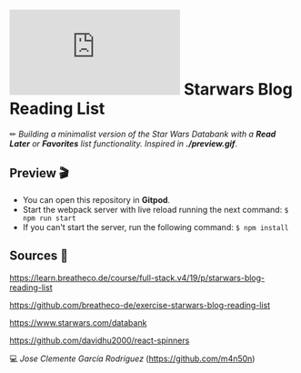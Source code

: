 # ![4Geeks Logo](http://assets.breatheco.de/apis/img/images.php?blob&random&cat=icon&tags=4geeks,16) Starwars Blog Reading List

✏ *Building a minimalist version of the Star Wars Databank with a ***Read Later*** or ***Favorites*** list functionality. Inspired in **./preview.gif***.

## Preview 🎬
* You can open this repository in **Gitpod**.
* Start the webpack server with live reload running the next command: `$ npm run start`
* If you can't start the server, run the following command: `$ npm install`

## Sources 📌

<https://learn.breatheco.de/course/full-stack.v4/19/p/starwars-blog-reading-list>

<https://github.com/breatheco-de/exercise-starwars-blog-reading-list>

<https://www.starwars.com/databank>

<https://github.com/davidhu2000/react-spinners>

💻 _Jose Clemente García Rodríguez_ (<https://github.com/m4n50n>)